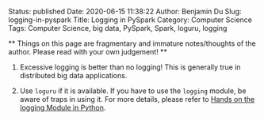 Status: published
Date: 2020-06-15 11:38:22
Author: Benjamin Du
Slug: logging-in-pyspark
Title: Logging in PySpark
Category: Computer Science
Tags: Computer Science, big data, PySpark, Spark, loguru, logging

**
Things on this page are fragmentary and immature notes/thoughts of the author.
Please read with your own judgement!
**

1. Excessive logging is better than no logging!
    This is generally true in distributed big data applications.
    
2. Use `loguru` if it is available.
    If you have to use the `logging` module,
    be aware of traps in using it.
    For more details, 
    please refer to [Hands on the logging Module in Python](http://www.legendu.net/misc/blog/python-logging-module/).